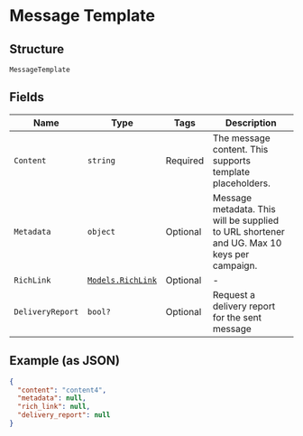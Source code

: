 
# Message Template

## Structure

`MessageTemplate`

## Fields

| Name | Type | Tags | Description |
|  --- | --- | --- | --- |
| `Content` | `string` | Required | The message content.  This supports template placeholders. |
| `Metadata` | `object` | Optional | Message metadata.  This will be supplied to URL shortener and UG.  Max 10 keys per campaign. |
| `RichLink` | [`Models.RichLink`](../../doc/models/rich-link.md) | Optional | - |
| `DeliveryReport` | `bool?` | Optional | Request a delivery report for the sent message |

## Example (as JSON)

```json
{
  "content": "content4",
  "metadata": null,
  "rich_link": null,
  "delivery_report": null
}
```

